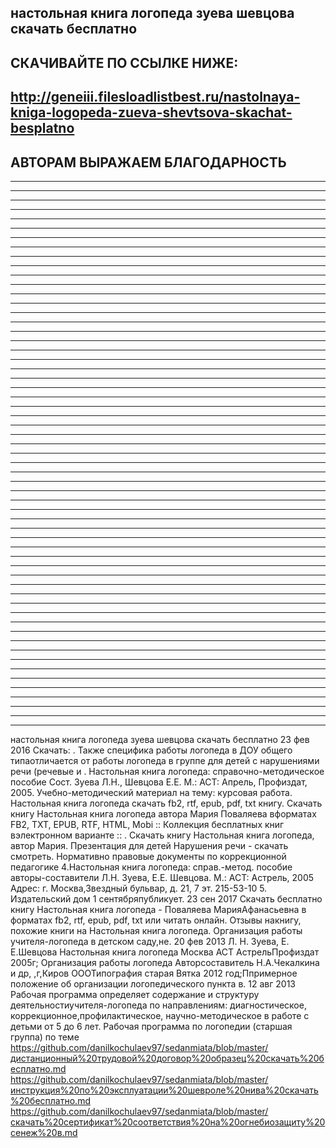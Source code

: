 настольная книга логопеда зуева шевцова скачать бесплатно
--------------------------------------------------
СКАЧИВАЙТЕ ПО ССЫЛКЕ НИЖЕ:
--------------------------------------------------
http://geneiii.filesloadlistbest.ru/nastolnaya-kniga-logopeda-zueva-shevtsova-skachat-besplatno
--------------------------------------------------
АВТОРАМ ВЫРАЖАЕМ БЛАГОДАРНОСТЬ
--------------------------------------------------
--------------------------------------------------
--------------------------------------------------
--------------------------------------------------
--------------------------------------------------
--------------------------------------------------
--------------------------------------------------
--------------------------------------------------
--------------------------------------------------
--------------------------------------------------
--------------------------------------------------
--------------------------------------------------
--------------------------------------------------
--------------------------------------------------
--------------------------------------------------
--------------------------------------------------
--------------------------------------------------
--------------------------------------------------
--------------------------------------------------
--------------------------------------------------
--------------------------------------------------
--------------------------------------------------
--------------------------------------------------
--------------------------------------------------
--------------------------------------------------
--------------------------------------------------
--------------------------------------------------
--------------------------------------------------
--------------------------------------------------
--------------------------------------------------
--------------------------------------------------
--------------------------------------------------
--------------------------------------------------
--------------------------------------------------
--------------------------------------------------
--------------------------------------------------
--------------------------------------------------
--------------------------------------------------
--------------------------------------------------
--------------------------------------------------
--------------------------------------------------
--------------------------------------------------
--------------------------------------------------
--------------------------------------------------
--------------------------------------------------
--------------------------------------------------
--------------------------------------------------
--------------------------------------------------
--------------------------------------------------
--------------------------------------------------
--------------------------------------------------
--------------------------------------------------
--------------------------------------------------
--------------------------------------------------
--------------------------------------------------
--------------------------------------------------
--------------------------------------------------
--------------------------------------------------
--------------------------------------------------
--------------------------------------------------
настольная книга логопеда зуева шевцова скачать бесплатно 23 фев 2016  Скачать: . Также специфика работы логопеда в ДОУ общего типаотличается от работы логопеда в группе для детей с нарушениями речи (речевые и . Настольная книга логопеда: справочно-методическое пособие Сост. Зуева Л.Н., Шевцова Е.Е.  М.: АСТ: Апрель, Профиздат, 2005. Учебно-методический материал на тему: курсовая работа. Настольная книга логопеда скачать fb2, rtf, epub, pdf, txt книгу. Скачать книгу Настольная книга логопеда автора Мария Поваляева вформатах FB2, TXT, EPUB, RTF, HTML, Mobi :: Коллекция бесплатных книг вэлектронном варианте :: . Скачать книгу Настольная книга логопеда, автор Мария. Презентация для детей Нарушения речи  - скачать смотреть. Нормативно правовые документы по коррекционной педагогике 4.Настольная книга логопеда: справ.-метод. пособие  авторы-составители Л.Н. Зуева, Е.Е. Шевцова.  М.: АСТ: Астрель, 2005  Адрес: г. Москва,Звездный бульвар, д. 21, 7 эт. 215-53-10 5. Издательский дом 1 сентябряпубликует. 23 сен 2017  Скачать бесплатно книгу Настольная книга логопеда - Поваляева МарияАфанасьевна в форматах fb2, rtf, epub, pdf, txt или читать онлайн. Отзывы накнигу, похожие книги на Настольная книга логопеда. Организация работы учителя-логопеда в детском саду,не. 20 фев 2013  Л. Н. Зуева, Е. Е.Шевцова Настольная книга логопеда Москва АСТ АстрельПрофиздат 2005г; Организация работы логопеда Авторсоставитель Н.А.Чекалкина и др, ,г,Киров ОООТипография старая Вятка 2012 год;Ппримерное положение об организации логопедического пункта в. 12 авг 2013  Рабочая программа определяет содержание и структуру деятельностиучителя-логопеда по направлениям: диагностическое, коррекционное,профилактическое, научно-методическое в работе с детьми от 5 до 6 лет. Рабочая программа по логопедии (старшая группа) по теме
https://github.com/danilkochulaev97/sedanmiata/blob/master/дистанционный%20трудовой%20договор%20образец%20скачать%20бесплатно.md
https://github.com/danilkochulaev97/sedanmiata/blob/master/инструкция%20по%20эксплуатации%20шевроле%20нива%20скачать%20бесплатно.md
https://github.com/danilkochulaev97/sedanmiata/blob/master/скачать%20сертификат%20соответствия%20на%20огнебиозащиту%20сенеж%20в.md